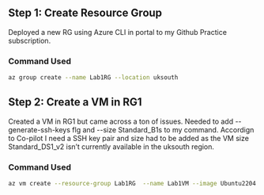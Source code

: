 ## Step 1: Create Resource Group
Deployed a new RG using Azure CLI in portal to my Github Practice subscription.

### Command Used
```bash
az group create --name Lab1RG --location uksouth
```

## Step 2: Create a VM in RG1
Created a VM in RG1 but came across a ton of issues. Needed to add --generate-ssh-keys
flg and --size Standard_B1s to my command. Accordign to Co-pilot I need a SSH key pair and size had to be added as the VM size Standard_DS1_v2 isn’t currently available in the uksouth region.

### Command Used
```bash
az vm create --resource-group Lab1RG  --name Lab1VM --image Ubuntu2204 --admin-username azureuser --generate-ssh-keys --size Standard_B1s
```